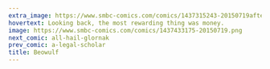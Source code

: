 ```yaml
---
extra_image: https://www.smbc-comics.com/comics/1437315243-20150719after.png
hovertext: Looking back, the most rewarding thing was money.
image: https://www.smbc-comics.com/comics/1437433175-20150719.png
next_comic: all-hail-glornak
prev_comic: a-legal-scholar
title: Beowulf
---
```



